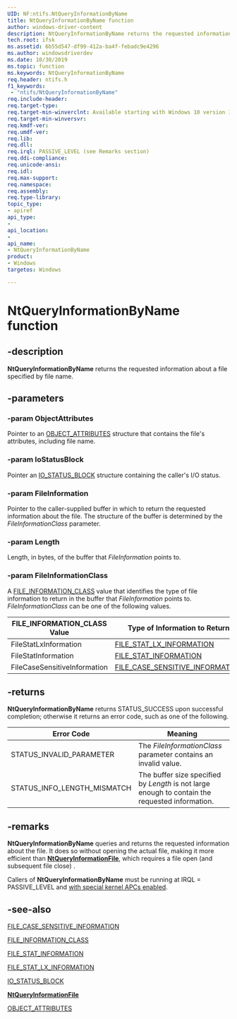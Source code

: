 ```yaml
---
UID: NF:ntifs.NtQueryInformationByName
title: NtQueryInformationByName function
author: windows-driver-content
description: NtQueryInformationByName returns the requested information about a file specified by file name.
tech.root: ifsk
ms.assetid: 6b55d547-df99-412a-ba4f-febadc9e4296
ms.author: windowsdriverdev
ms.date: 10/30/2019
ms.topic: function
ms.keywords: NtQueryInformationByName
req.header: ntifs.h
f1_keywords:
 - "ntifs/NtQueryInformationByName"
req.include-header:
req.target-type:
req.target-min-winverclnt: Available starting with Windows 10 version 1703.
req.target-min-winversvr:
req.kmdf-ver:
req.umdf-ver:
req.lib:
req.dll:
req.irql: PASSIVE_LEVEL (see Remarks section)
req.ddi-compliance:
req.unicode-ansi:
req.idl:
req.max-support:
req.namespace:
req.assembly:
req.type-library: 
topic_type: 
- apiref
api_type: 
- 
api_location: 
- 
api_name: 
- NtQueryInformationByName
product: 
- Windows
targetos: Windows

---
```


# NtQueryInformationByName function

## -description

**NtQueryInformationByName** returns the requested information about a file specified by file name.

## -parameters

### -param ObjectAttributes

Pointer to an [OBJECT_ATTRIBUTES](https://docs.microsoft.com/windows/win32/api/ntdef/ns-ntdef-_object_attributes) structure that contains the file's attributes, including file name.

### -param IoStatusBlock

Pointer an [IO_STATUS_BLOCK](https://docs.microsoft.com/windows-hardware/drivers/ddi/wdm/ns-wdm-_io_status_block) structure containing the caller's I/O status.

### -param FileInformation

Pointer to the caller-supplied buffer in which to return the requested information about the file. The structure of the buffer is determined by the *FileInformationClass* parameter.

### -param Length

Length, in bytes, of the buffer that *FileInformation* points to.

### -param FileInformationClass

A [FILE_INFORMATION_CLASS](https://docs.microsoft.com/windows-hardware/drivers/ddi/wdm/ne-wdm-_file_information_class) value that identifies the type of file information to return in the buffer that *FileInformation* points to. *FileInformationClass* can be one of the following values.

| FILE_INFORMATION_CLASS Value | Type of Information to Return |
| ---------------------------- | ----------------------------- |
| FileStatLxInformation        | [FILE_STAT_LX_INFORMATION](https://docs.microsoft.com/windows-hardware/drivers/ddi/ntifs/ns-ntifs-_file_stat_lx_information) |
| FileStatInformation          | [FILE_STAT_INFORMATION](https://docs.microsoft.com/windows-hardware/drivers/ddi/ntifs/ns-ntifs-_file_stat_information) |
| FileCaseSensitiveInformation | [FILE_CASE_SENSITIVE_INFORMATION](https://docs.microsoft.com/windows-hardware/drivers/ddi/ntifs/ns-ntifs-_file_case_sensitive_information) |

## -returns

**NtQueryInformationByName** returns STATUS_SUCCESS upon successful completion; otherwise it returns an error code, such as one of the following.

| Error Code | Meaning |
| ---------- | ------- |
| STATUS_INVALID_PARAMETER | The *FileInformationClass* parameter contains an invalid value. |
| STATUS_INFO_LENGTH_MISMATCH | The buffer size specified by *Length* is not large enough to contain the requested information. |

## -remarks

**NtQueryInformationByName** queries and returns the requested information about the file. It does so without opening the actual file, making it more efficient than [**NtQueryInformationFile**](https://docs.microsoft.com/windows-hardware/drivers/ddi/ntifs/nf-ntifs-ntqueryinformationfile), which requires a file open (and subsequent file close) .

Callers of **NtQueryInformationByName** must be running at IRQL = PASSIVE_LEVEL and [with special kernel APCs enabled](https://docs.microsoft.com/windows-hardware/drivers/kernel/disabling-apcs).

## -see-also

[FILE_CASE_SENSITIVE_INFORMATION](https://docs.microsoft.com/windows-hardware/drivers/ddi/ntifs/ns-ntifs-_file_case_sensitive_information)

[FILE_INFORMATION_CLASS](https://docs.microsoft.com/windows-hardware/drivers/ddi/wdm/ne-wdm-_file_information_class)

[FILE_STAT_INFORMATION](https://docs.microsoft.com/windows-hardware/drivers/ddi/ntifs/ns-ntifs-_file_stat_information)

[FILE_STAT_LX_INFORMATION](https://docs.microsoft.com/windows-hardware/drivers/ddi/ntifs/ns-ntifs-_file_stat_lx_information)

[IO_STATUS_BLOCK](https://docs.microsoft.com/windows-hardware/drivers/ddi/wdm/ns-wdm-_io_status_block)

[**NtQueryInformationFile**](https://docs.microsoft.com/windows-hardware/drivers/ddi/ntifs/nf-ntifs-ntqueryinformationfile)

[OBJECT_ATTRIBUTES](https://docs.microsoft.com/windows/win32/api/ntdef/ns-ntdef-_object_attributes)
